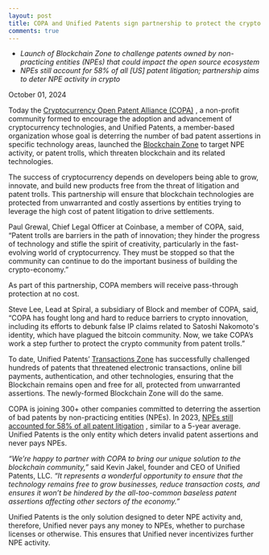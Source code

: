 ```yaml
---
layout: post
title: COPA and Unified Patents sign partnership to protect the crypto community from patent trolls 
comments: true
---
```

- _Launch of Blockchain Zone to challenge patents owned by non-practicing entities (NPEs) that could impact the open source ecosystem_
- _NPEs still account for 58% of all [US] patent litigation; partnership aims to deter NPE activity in crypto_

October 01, 2024

Today the <a href="https://www.opencrypto.org/" target="_blank">Cryptocurrency Open Patent Alliance (COPA)</a> , a non-profit community formed to encourage the adoption and advancement of cryptocurrency technologies, and Unified Patents, a member-based organization whose goal is deterring the number of bad patent assertions in specific technology areas, launched the <a href="https://www.unifiedpatents.com/npe#blockchain" target="_blank">Blockchain Zone</a>  to target NPE activity, or patent trolls, which threaten blockchain and its related technologies.

The success of cryptocurrency depends on developers being able to grow, innovate, and build new products free from the threat of litigation and patent trolls. This partnership will ensure that blockchain technologies are protected from unwarranted and costly assertions by entities trying to leverage the high cost of patent litigation to drive settlements. 

Paul Grewal, Chief Legal Officer at Coinbase, a member of COPA, said, “Patent trolls are barriers in the path of innovation; they hinder the progress of technology and stifle the spirit of creativity, particularly in the fast-evolving world of cryptocurrency. They must be stopped so that the community can continue to do the important business of building the crypto-economy.” 

As part of this partnership, COPA members will receive pass-through protection at no cost. 

Steve Lee, Lead at Spiral, a subsidiary of Block and member of COPA, said, “COPA has fought long and hard to reduce barriers to crypto innovation, including its efforts to debunk false IP claims related to Satoshi Nakomoto's identity, which have plagued the bitcoin community.  Now, we take COPA’s work a step further to protect the crypto community from patent trolls.”

To date, Unified Patents’ <a href="https://www.unifiedpatents.com/npe#electronic" target="_blank">Transactions Zone</a>  has successfully challenged hundreds of patents that threatened electronic transactions, online bill payments, authentication, and other technologies, ensuring that the Blockchain remains open and free for all, protected from unwarranted assertions. The newly-formed  Blockchain Zone will do the same.

COPA is joining 300+ other companies committed to deterring the assertion of bad patents by non-practicing entities (NPEs). In 2023, <a href="https://www.unifiedpatents.com/insights/2024/1/8/patent-dispute-report-2023-in-review" target="_blank">NPEs still accounted for 58% of all patent litigation</a> , similar to a 5-year average. Unified Patents is the only entity which deters invalid patent assertions and never pays NPEs.

_“We’re happy to partner with COPA to bring our unique solution to the blockchain community,”_ said Kevin Jakel, founder and CEO of Unified Patents, LLC.  _“It represents a wonderful opportunity to ensure that the technology remains free to grow businesses, reduce transaction costs, and ensures it won’t be hindered by the all-too-common baseless patent assertions affecting other sectors of the economy.”_ 

Unified Patents is the only solution designed to deter NPE activity and, therefore, Unified never pays any money to NPEs, whether to purchase licenses or otherwise. This ensures that Unified never incentivizes further NPE activity.

